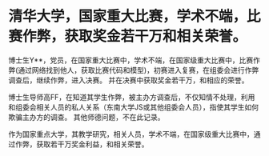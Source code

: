 # 清华大学，国家重大比赛，学术不端，比赛作弊，获取奖金若干万和相关荣誉。


博士生Y**，党员，在国家重大比赛中，学术不端，在国家级重大比赛中，比赛作弊(通过网络找到他人，获取比赛代码和模型)，初赛进入复赛，在组委会进行作弊调查后，继续作弊，进入决赛。 并在决赛中获取奖金若干万，和相应的荣誉。


博士生导师高FF，在知道其学生作弊，被主办方调查后，不仅知情不处理，利用和组委会相关人员的私人关系（东南大学JS或其他组委会人员），指使其学生如何欺骗主办方的调查。
其他师德问题，不在此记录。


作为国家重点大学，其教学研究，相关人员，学术不端，在国家级重大比赛中，通过作弊，获取若干万奖金利益，和相关荣誉。

